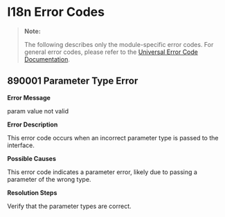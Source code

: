 # I18n Error Codes

> **Note:**
>
> The following describes only the module-specific error codes. For general error codes, please refer to the [Universal Error Code Documentation](../cj-errorcode-universal.md).

## 890001 Parameter Type Error

**Error Message**

param value not valid

**Error Description**

This error code occurs when an incorrect parameter type is passed to the interface.

**Possible Causes**

This error code indicates a parameter error, likely due to passing a parameter of the wrong type.

**Resolution Steps**

Verify that the parameter types are correct.